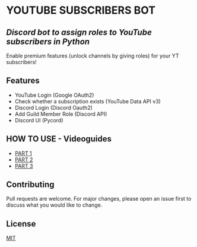 # YOUTUBE SUBSCRIBERS BOT

## _Discord bot to assign roles to YouTube subscribers in Python_

Enable premium features (unlock channels by giving roles) for your YT subscribers!

## Features

- YouTube Login (Google OAuth2)
- Check whether a subscription exists (YouTube Data API v3)
- Discord Login (Discord Oauth2)
- Add Guild Member Role (Discord API)
- Discord UI (Pycord)

## HOW TO USE - Videoguides
- [PART 1](https://www.youtube.com/channel/UC-XYSwwp5mFnSJVUGQh07dA)
- [PART 2](https://www.youtube.com/channel/UC-XYSwwp5mFnSJVUGQh07dA)
- [PART 3](https://www.youtube.com/channel/UC-XYSwwp5mFnSJVUGQh07dA)

## Contributing
Pull requests are welcome. For major changes, please open an issue first to discuss what you would like to change.

## License
[MIT](https://choosealicense.com/licenses/mit/)


